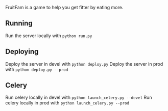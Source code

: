 FruitFam is a game to help you get fitter by eating more.

## Running

Run the server locally with `python run.py`

## Deploying

Deploy the server in devel with `python deploy.py`
Deploy the server in prod with `python deploy.py --prod`

## Celery

Run celery locally in devel with `python launch_celery.py --devel`
Run celery locally in prod with `python launch_celery.py --prod`